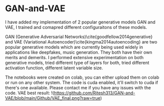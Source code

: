 # GAN-and-VAE
I have added my implementation of 2 popular generative models GAN and VAE, I trained and comapred different configuraitons of these models.

GAN (Generative Adversarial Networks)\cite{goodfellow2014generative} and VAE (Variational Autoencoder)\cite{kingma2014autoencoding} are two popular generative models which are currently being used widely in applications like deepfakes, music generation. They both have their own merits and demerits. I performed extensive experimentation on both generative models, tried different type of layers for both, tried different activation function, different latent variable size.

The notebooks were created on colab, you can either upload them on colab or run on any other system. The code is cuda enabled, it'll switch to cuda if there's one available. Please contact me if you have any issues with the code.
VAE best result: !(https://github.com/Ritesh313/GAN-and-VAE/blob/main/Github/VAE_final.png?raw=true)

